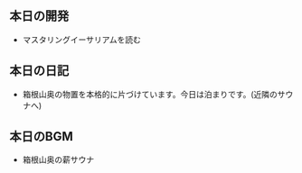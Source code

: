 ## 本日の開発
- マスタリングイーサリアムを読む

## 本日の日記
- 箱根山奥の物置を本格的に片づけています。今日は泊まりです。(近隣のサウナへ)

## 本日のBGM
- 箱根山奥の薪サウナ